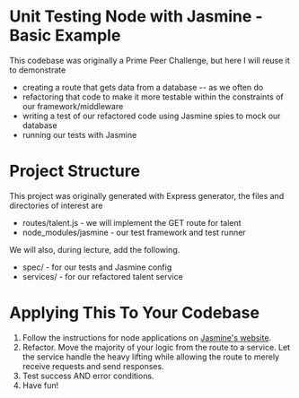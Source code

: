 # Unit Testing Node with Jasmine - Basic Example

This codebase was originally a Prime Peer Challenge, but here
I will reuse it to demonstrate

* creating a route that gets data from a database -- as we often do
* refactoring that code to make it more testable within the constraints 
of our framework/middleware
* writing a test of our refactored code using Jasmine spies to mock our database
* running our tests with Jasmine

# Project Structure

This project was originally generated with Express generator, the files and 
directories of interest are

* routes/talent.js - we will implement the GET route for talent
* node_modules/jasmine - our test framework and test runner

We will also, during lecture, add the following.

* spec/ - for our tests and Jasmine config
* services/ - for our refactored talent service

# Applying This To Your Codebase

1. Follow the instructions for node applications on [Jasmine's website](http://jasmine.github.io/2.4/node.html).
2. Refactor. Move the majority of your logic from the route to a service. Let the service
handle the heavy lifting while allowing the route to merely receive requests and send responses.
3. Test success AND error conditions.
4. Have fun!